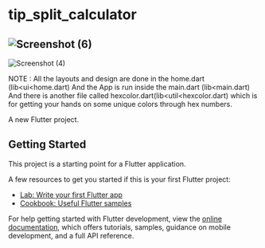# tip_split_calculator
![Screenshot (6)](https://user-images.githubusercontent.com/99274860/182597916-5ba4846a-61c5-427b-b2c8-c993f3cc0ce3.png)
------------------------------------------------------------------------------------------------------------------------
![Screenshot (4)](https://user-images.githubusercontent.com/99274860/182598031-3ff3af0a-02d7-430d-be7f-21ebef1c6d70.png)

NOTE : All the layouts and design are done in the home.dart (lib<ui<home.dart) 
And the App is run inside the main.dart (lib<main.dart)
And there is another file called hexcolor.dart(lib<util<hexcolor.dart) 
which is for getting your hands on some unique colors through hex numbers.  

A new Flutter project.

## Getting Started

This project is a starting point for a Flutter application.

A few resources to get you started if this is your first Flutter project:

- [Lab: Write your first Flutter app](https://docs.flutter.dev/get-started/codelab)
- [Cookbook: Useful Flutter samples](https://docs.flutter.dev/cookbook)

For help getting started with Flutter development, view the
[online documentation](https://docs.flutter.dev/), which offers tutorials,
samples, guidance on mobile development, and a full API reference.
